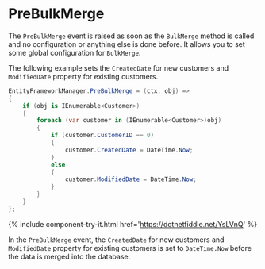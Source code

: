# PreBulkMerge

The `PreBulkMerge` event is raised as soon as the `BulkMerge` method is called and no configuration or anything else is done before. It allows you to set some global configuration for `BulkMerge`. 

The following example sets the `CreatedDate` for new customers and `ModifiedDate` property for existing customers.

```csharp
EntityFrameworkManager.PreBulkMerge = (ctx, obj) =>
{
    if (obj is IEnumerable<Customer>)
    {
        foreach (var customer in (IEnumerable<Customer>)obj)
        {
            if (customer.CustomerID == 0)
            {
                customer.CreatedDate = DateTime.Now;
            }
            else
            {
                customer.ModifiedDate = DateTime.Now;
            }
        }
    }
};
```

{% include component-try-it.html href='https://dotnetfiddle.net/YsLVnQ' %}

In the `PreBulkMerge` event, the `CreatedDate` for new customers and `ModifiedDate` property for existing customers is set to `DateTime.Now` before the data is merged into the database.
